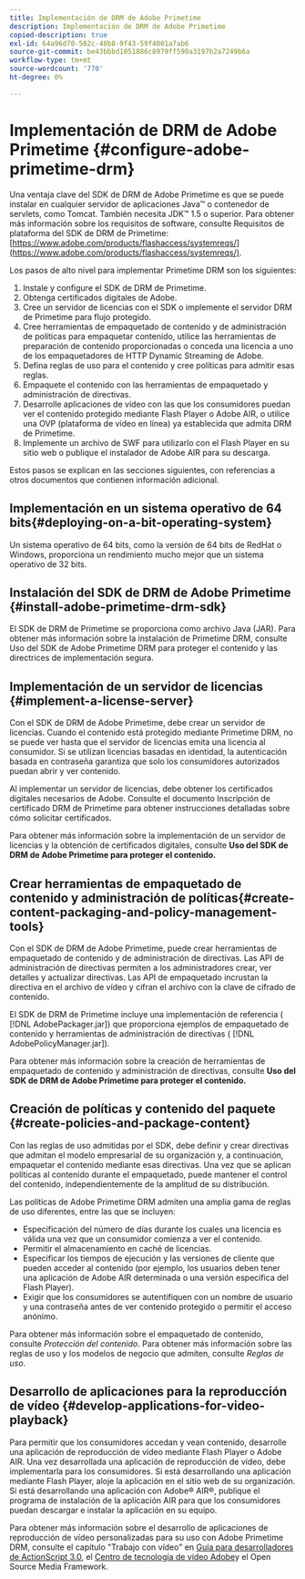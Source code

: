 ```yaml
---
title: Implementación de DRM de Adobe Primetime
description: Implementación de DRM de Adobe Primetime
copied-description: true
exl-id: 64a96d70-502c-48b8-9f43-59f4001a7ab6
source-git-commit: be43bbbd1051886c8979ff590a3197b2a7249b6a
workflow-type: tm+mt
source-wordcount: '770'
ht-degree: 0%

---
```


# Implementación de DRM de Adobe Primetime {#configure-adobe-primetime-drm}

Una ventaja clave del SDK de DRM de Adobe Primetime es que se puede instalar en cualquier servidor de aplicaciones Java™ o contenedor de servlets, como Tomcat. También necesita JDK™ 1.5 o superior. Para obtener más información sobre los requisitos de software, consulte Requisitos de plataforma del SDK de DRM de Primetime: [https://www.adobe.com/products/flashaccess/systemreqs/](https://www.adobe.com/products/flashaccess/systemreqs/).

Los pasos de alto nivel para implementar Primetime DRM son los siguientes:

1. Instale y configure el SDK de DRM de Primetime.
1. Obtenga certificados digitales de Adobe.
1. Cree un servidor de licencias con el SDK o implemente el servidor DRM de Primetime para flujo protegido.
1. Cree herramientas de empaquetado de contenido y de administración de políticas para empaquetar contenido, utilice las herramientas de preparación de contenido proporcionadas o conceda una licencia a uno de los empaquetadores de HTTP Dynamic Streaming de Adobe.
1. Defina reglas de uso para el contenido y cree políticas para admitir esas reglas.
1. Empaquete el contenido con las herramientas de empaquetado y administración de directivas.
1. Desarrolle aplicaciones de vídeo con las que los consumidores puedan ver el contenido protegido mediante Flash Player o Adobe AIR, o utilice una OVP (plataforma de vídeo en línea) ya establecida que admita DRM de Primetime.
1. Implemente un archivo de SWF para utilizarlo con el Flash Player en su sitio web o publique el instalador de Adobe AIR para su descarga.

Estos pasos se explican en las secciones siguientes, con referencias a otros documentos que contienen información adicional.

## Implementación en un sistema operativo de 64 bits{#deploying-on-a-bit-operating-system}

Un sistema operativo de 64 bits, como la versión de 64 bits de RedHat o Windows, proporciona un rendimiento mucho mejor que un sistema operativo de 32 bits.

## Instalación del SDK de DRM de Adobe Primetime {#install-adobe-primetime-drm-sdk}

El SDK de DRM de Primetime se proporciona como archivo Java (JAR). Para obtener más información sobre la instalación de Primetime DRM, consulte Uso del SDK de Adobe Primetime DRM para proteger el contenido y las directrices de implementación segura.

## Implementación de un servidor de licencias {#implement-a-license-server}

Con el SDK de DRM de Adobe Primetime, debe crear un servidor de licencias. Cuando el contenido está protegido mediante Primetime DRM, no se puede ver hasta que el servidor de licencias emita una licencia al consumidor. Si se utilizan licencias basadas en identidad, la autenticación basada en contraseña garantiza que solo los consumidores autorizados puedan abrir y ver contenido.

Al implementar un servidor de licencias, debe obtener los certificados digitales necesarios de Adobe. Consulte el documento Inscripción de certificado DRM de Primetime para obtener instrucciones detalladas sobre cómo solicitar certificados.

Para obtener más información sobre la implementación de un servidor de licencias y la obtención de certificados digitales, consulte **Uso del SDK de DRM de Adobe Primetime para proteger el contenido.**

## Crear herramientas de empaquetado de contenido y administración de políticas{#create-content-packaging-and-policy-management-tools}

Con el SDK de DRM de Adobe Primetime, puede crear herramientas de empaquetado de contenido y de administración de directivas. Las API de administración de directivas permiten a los administradores crear, ver detalles y actualizar directivas. Las API de empaquetado incrustan la directiva en el archivo de vídeo y cifran el archivo con la clave de cifrado de contenido.

El SDK de DRM de Primetime incluye una implementación de referencia ( [!DNL AdobePackager.jar]) que proporciona ejemplos de empaquetado de contenido y herramientas de administración de directivas ( [!DNL AdobePolicyManager.jar]).

Para obtener más información sobre la creación de herramientas de empaquetado de contenido y administración de directivas, consulte **Uso del SDK de DRM de Adobe Primetime para proteger el contenido.**

## Creación de políticas y contenido del paquete {#create-policies-and-package-content}

Con las reglas de uso admitidas por el SDK, debe definir y crear directivas que admitan el modelo empresarial de su organización y, a continuación, empaquetar el contenido mediante esas directivas. Una vez que se aplican políticas al contenido durante el empaquetado, puede mantener el control del contenido, independientemente de la amplitud de su distribución.

Las políticas de Adobe Primetime DRM admiten una amplia gama de reglas de uso diferentes, entre las que se incluyen:

* Especificación del número de días durante los cuales una licencia es válida una vez que un consumidor comienza a ver el contenido.
* Permitir el almacenamiento en caché de licencias.
* Especificar los tiempos de ejecución y las versiones de cliente que pueden acceder al contenido (por ejemplo, los usuarios deben tener una aplicación de Adobe AIR determinada o una versión específica del Flash Player).
* Exigir que los consumidores se autentifiquen con un nombre de usuario y una contraseña antes de ver contenido protegido o permitir el acceso anónimo.

Para obtener más información sobre el empaquetado de contenido, consulte *Protección del contenido*. Para obtener más información sobre las reglas de uso y los modelos de negocio que admiten, consulte *Reglas de uso*.

## Desarrollo de aplicaciones para la reproducción de vídeo {#develop-applications-for-video-playback}

Para permitir que los consumidores accedan y vean contenido, desarrolle una aplicación de reproducción de vídeo mediante Flash Player o Adobe AIR. Una vez desarrollada una aplicación de reproducción de vídeo, debe implementarla para los consumidores. Si está desarrollando una aplicación mediante Flash Player, aloje la aplicación en el sitio web de su organización. Si está desarrollando una aplicación con Adobe® AIR®, publique el programa de instalación de la aplicación AIR para que los consumidores puedan descargar e instalar la aplicación en su equipo.

Para obtener más información sobre el desarrollo de aplicaciones de reproducción de vídeo personalizadas para su uso con Adobe Primetime DRM, consulte el capítulo &quot;Trabajo con vídeo&quot; en [Guía para desarrolladores de ActionScript 3.0](https://help.adobe.com/en_US/as3/dev/WS9936fa0d5984e93b3f4f38ec1272a447844-8000.html), el [Centro de tecnología de vídeo Adobe](https://www.adobe.com/devnet/video/)y el Open Source Media Framework.
